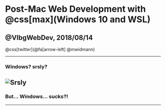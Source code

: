 # Post-Mac Web Development with @css[max](Windows 10 and WSL)
## @VlbgWebDev, 2018/08/14

@css[twitter](@fa[arrow-left] @mwidmann)

---

### Windows? srsly?
![Srsly](assets/img/srsly.gif)
---

### But... Windows... sucks?!

---
